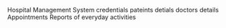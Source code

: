Hospital Management System
credentials
pateints detials
doctors details
Appointments
Reports of everyday activities
